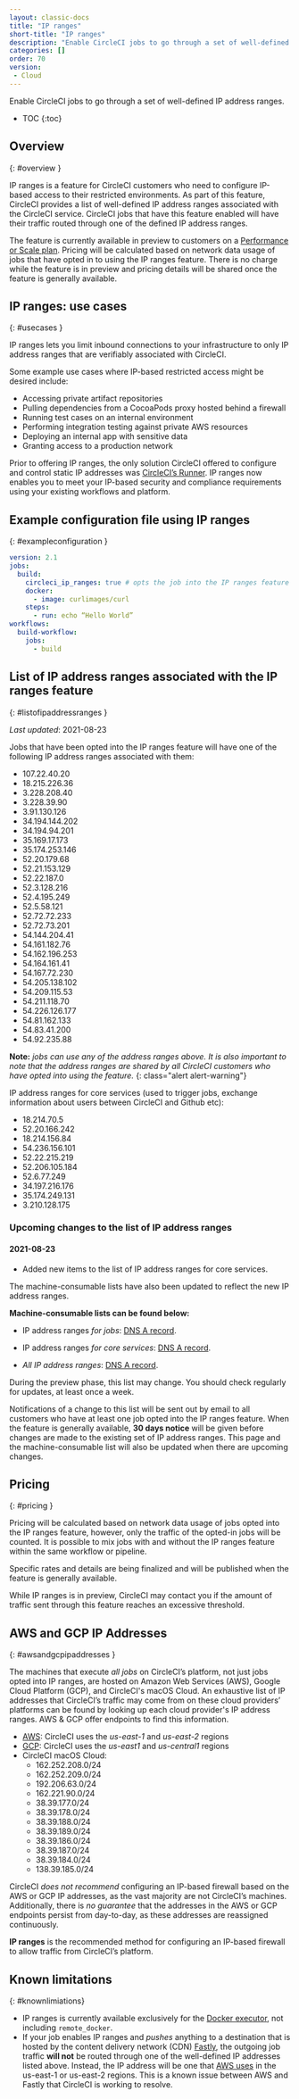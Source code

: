 ```yaml
---
layout: classic-docs
title: "IP ranges"
short-title: "IP ranges"
description: "Enable CircleCI jobs to go through a set of well-defined IP address ranges"
categories: []
order: 70
version:
 - Cloud
---
```



Enable CircleCI jobs to go through a set of well-defined IP address ranges.


* TOC
{:toc}

## Overview
{: #overview }

IP ranges is a feature for CircleCI customers who need to configure IP-based access to their restricted environments. As part of this feature, CircleCI provides a list of well-defined IP address ranges associated with the CircleCI service. CircleCI jobs that have this feature enabled will have their traffic routed through one of the defined IP address ranges.

The feature is currently available in preview to customers on a [Performance or Scale plan](https://circleci.com/pricing/). Pricing will be calculated based on network data usage of jobs that have opted in to using the IP ranges feature. There is no charge while the feature is in preview and pricing details will be shared once the feature is generally available.  

## IP ranges: use cases
{: #usecases }

IP ranges lets you limit inbound connections to your infrastructure to only IP address ranges that are verifiably associated with CircleCI.

Some example use cases where IP-based restricted access might be desired include:
- Accessing private artifact repositories
- Pulling dependencies from a CocoaPods proxy hosted behind a firewall
- Running test cases on an internal environment
- Performing integration testing against private AWS resources
- Deploying an internal app with sensitive data
- Granting access to a production network

Prior to offering IP ranges, the only solution CircleCI offered to configure and control static IP addresses was [CircleCI’s Runner](https://circleci.com/docs/2.0/runner-overview/). IP ranges now enables you to meet your IP-based security and compliance requirements using your existing workflows and platform.

## Example configuration file using IP ranges
{: #exampleconfiguration }

```yaml
version: 2.1
jobs:
  build:
    circleci_ip_ranges: true # opts the job into the IP ranges feature
    docker:
      - image: curlimages/curl
    steps:
      - run: echo “Hello World”
workflows:
  build-workflow:
    jobs:
      - build
```

## List of IP address ranges associated with the IP ranges feature
{: #listofipaddressranges }

*Last updated*: 2021-08-23

Jobs that have been opted into the IP ranges feature will have one of the following IP address ranges associated with them:

- 107.22.40.20
- 18.215.226.36
- 3.228.208.40
- 3.228.39.90
- 3.91.130.126
- 34.194.144.202
- 34.194.94.201
- 35.169.17.173
- 35.174.253.146
- 52.20.179.68
- 52.21.153.129
- 52.22.187.0
- 52.3.128.216
- 52.4.195.249
- 52.5.58.121
- 52.72.72.233
- 52.72.73.201
- 54.144.204.41
- 54.161.182.76
- 54.162.196.253
- 54.164.161.41
- 54.167.72.230
- 54.205.138.102
- 54.209.115.53
- 54.211.118.70
- 54.226.126.177
- 54.81.162.133
- 54.83.41.200
- 54.92.235.88

**Note:** _jobs can use any of the address ranges above. It is also important to note that the address ranges are shared by all CircleCI customers who have opted into using the feature._
{: class="alert alert-warning"}

IP address ranges for core services (used to trigger jobs, exchange information about users between CircleCI and Github etc):

- 18.214.70.5
- 52.20.166.242
- 18.214.156.84
- 54.236.156.101
- 52.22.215.219
- 52.206.105.184
- 52.6.77.249 
- 34.197.216.176
- 35.174.249.131
- 3.210.128.175

### Upcoming changes to the list of IP address ranges

#### 2021-08-23
* Added new items to the list of IP address ranges for core services.

The machine-consumable lists have also been updated to reflect the new IP address ranges.

**Machine-consumable lists can be found below:**

- IP address ranges *for jobs*: [DNS A record](https://dnsjson.com/jobs.knownips.circleci.com/A.json).

- IP address ranges *for core services*: [DNS A record](https://dnsjson.com/core.knownips.circleci.com/A.json).

- *All IP address ranges*:  [DNS A record](https://dnsjson.com/all.knownips.circleci.com/A.json).

During the preview phase, this list may change. You should check regularly for updates, at least once a week.

Notifications of a change to this list will be sent out by email to all customers who have at least one job opted into the IP ranges feature. When the feature is generally available, **30 days notice** will be given before changes are made to the existing set of IP address ranges. This page and the machine-consumable list will also be updated when there are upcoming changes.

## Pricing
{: #pricing }

Pricing will be calculated based on network data usage of jobs opted into the IP ranges feature, however, only the traffic of the opted-in jobs will be counted. It is possible to mix jobs with and without the IP ranges feature within the same workflow or pipeline.

Specific rates and details are being finalized and will be published when the feature is generally available.

While IP ranges is in preview, CircleCI may contact you if the amount of traffic sent through this feature reaches an excessive threshold. 

## AWS and GCP IP Addresses
{: #awsandgcpipaddresses }

The machines that execute *all jobs* on CircleCI’s platform, not just jobs opted into IP ranges, are hosted on Amazon Web Services (AWS), Google Cloud Platform (GCP), and CircleCI's macOS Cloud. An exhaustive list of IP addresses that CircleCI’s traffic may come from on these cloud providers’ platforms can be found by looking up each cloud provider's IP address ranges. AWS & GCP offer endpoints to find this information.

- [AWS](https://ip-ranges.amazonaws.com/ip-ranges.json): CircleCI uses the *us-east-1* and *us-east-2* regions
- [GCP](https://www.gstatic.com/ipranges/cloud.json): CircleCI uses the *us-east1* and *us-central1* regions
- CircleCI macOS Cloud:
  - 162.252.208.0/24
  - 162.252.209.0/24
  - 192.206.63.0/24
  - 162.221.90.0/24
  - 38.39.177.0/24
  - 38.39.178.0/24
  - 38.39.188.0/24
  - 38.39.189.0/24 
  - 38.39.186.0/24
  - 38.39.187.0/24
  - 38.39.184.0/24 
  - 138.39.185.0/24

CircleCI *does not recommend* configuring an IP-based firewall based on the AWS or GCP IP addresses, as the vast majority are not CircleCI’s machines. Additionally, there is *no guarantee* that the addresses in the AWS or GCP endpoints persist from day-to-day, as these addresses are reassigned continuously.
 
**IP ranges** is the recommended method for configuring an IP-based firewall to allow traffic from CircleCI’s platform.

## Known limitations
{: #knownlimiations}

- IP ranges is currently available exclusively for the [Docker executor](https://circleci.com/docs/2.0/executor-types/#using-docker), not including `remote_docker`.
- If your job enables IP ranges and _pushes_ anything to a destination that is hosted by the content delivery network (CDN) [Fastly](https://www.fastly.com/), the outgoing job traffic **will not** be routed through one of the well-defined IP addresses listed above. Instead, the IP address will be one that [AWS uses](https://circleci.com/docs/2.0/ip-ranges/#awsandgcpipaddresses) in the us-east-1 or us-east-2 regions. This is a known issue between AWS and Fastly that CircleCI is working to resolve.
